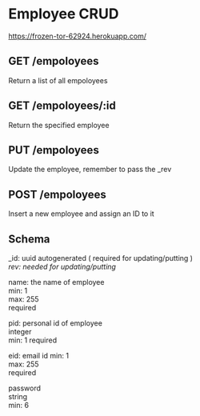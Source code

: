 # Employee CRUD
https://frozen-tor-62924.herokuapp.com/

## GET /empoloyees
Return a list of all empoloyees 

## GET /empoloyees/:id
Return the specified employee

## PUT /empoloyees
Update the employee, remember to pass the _rev

## POST /empoloyees
Insert a new employee and assign an ID to it

## Schema
  _id: uuid autogenerated ( required for updating/putting )  
  _rev: needed for updating/putting_
  
  name: the name of employee    
    min: 1  
    max: 255  
    required  

  pid: personal id of employee  
    integer  
    min: 1
    required  

  eid: email id
    min: 1  
    max: 255  
    required

  password  
  string  
  min: 6
